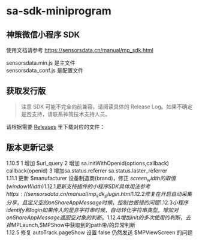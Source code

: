 # sa-sdk-miniprogram
## 神策微信小程序 SDK

使用文档请参考 https://sensorsdata.cn/manual/mp_sdk.html

sensorsdata.min.js 是主文件  
sensorsdata_conf.js 是配置文件  

## 获取发行版

> 注意 SDK 可能不完全向前兼容，请阅读具体的 Release Log。如果不确定是否支持，请联系神策技术支持人员。
 
请根据需要 [Releases](https://github.com/sensorsdata/sa-sdk-miniprogram/releases) 里下载对应的文件：

## 版本更新记录
1.10.5 1 增加 $url_query 2 增加 sa.initWithOpenid(options,callback)  callback(openid) 3 增加sa.status.referrer sa.status.laster_referrer    
1.11.1 更新 $manufacturer 设备制造商(brand)，修正 $screen_width的 取值(windowWidth)     
1.12.1 更新支持插件的小程序 SDK 具体用法参考 https://sensorsdata.cn/manual/mp_sdk_plugin.html  
1.12.2 修复在开启自动采集分享，且定义空的onShareAppMessage时候，控制台报错的问题   
1.12.3 小程序identify和login如果传入的是非字符串时候，自动转化字符串类型。增加对onShareAppMessage返回空对象的判断。  
1.12.4 增加init的多次使用的判断，去掉$MPLaunch,$MPShow中获取到的path带/的异常判断    
1.12.5 修复 autoTrack.pageShow 设置 false 仍然发送 $MPViewScreen 的问题  

  


 


